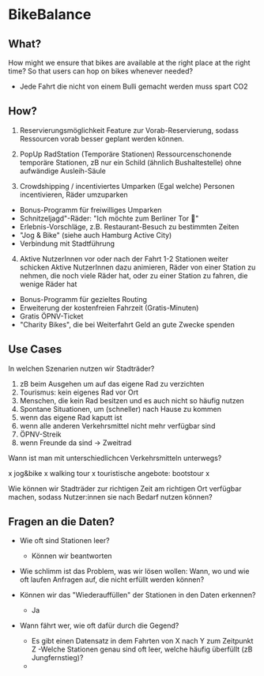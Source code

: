 # BikeBalance

## What?
How might we ensure that bikes are available at the right place at the right time?
So that users can hop on bikes whenever needed?

- Jede Fahrt die nicht von einem Bulli gemacht werden muss spart CO2

## How?

1. Reservierungsmöglichkeit
Feature zur Vorab-Reservierung, sodass Ressourcen vorab besser geplant werden können.


2. PopUp RadStation (Temporäre Stationen)
Ressourcenschonende temporäre Stationen, zB nur ein Schild (ähnlich Bushaltestelle)
ohne aufwändige Ausleih-Säule


3. Crowdshipping / incentiviertes Umparken
(Egal welche) Personen incentivieren, Räder umzuparken
- Bonus-Programm für freiwilliges Umparken
- Schnitzeljagd"-Räder: "Ich möchte zum Berliner Tor 👀"
- Erlebnis-Vorschläge, z.B. Restaurant-Besuch zu bestimmten Zeiten 
- "Jog & Bike" (siehe auch Hamburg Active City)
- Verbindung mit Stadtführung


4. Aktive NutzerInnen vor oder nach der Fahrt 1-2 Stationen weiter schicken
Aktive NutzerInnen dazu animieren, Räder von einer Station zu nehmen, die noch viele Räder hat, oder zu einer Station zu fahren, die wenige Räder hat 
- Bonus-Programm für gezieltes Routing
- Erweiterung der kostenfreien Fahrzeit (Gratis-Minuten)
- Gratis ÖPNV-Ticket
- "Charity Bikes", die bei Weiterfahrt Geld an gute Zwecke spenden




## Use Cases
In welchen Szenarien nutzen wir Stadträder?

1. zB beim Ausgehen um auf das eigene Rad zu verzichten
2. Tourismus: kein eigenes Rad vor Ort
3. Menschen, die kein Rad besitzen und es auch nicht so häufig nutzen
4. Spontane Situationen, um (schneller) nach Hause zu kommen
5. wenn das eigene Rad kaputt ist
6. wenn alle anderen Verkehrsmittel nicht mehr verfügbar sind
7. ÖPNV-Streik
8. wenn Freunde da sind -> Zweitrad

Wann ist man mit unterschiedlichcen Verkehrsmitteln unterwegs?

x jog&bike
x walking tour
x touristische angebote: bootstour
x 



Wie können wir Stadträder zur richtigen Zeit am richtigen Ort verfügbar machen, sodass Nutzer:innen sie nach Bedarf nutzen können?



## Fragen an die Daten?

- Wie oft sind Stationen leer? 
  - Können wir beantworten
- Wie schlimm ist das Problem, was wir lösen wollen: Wann, wo und wie oft laufen Anfragen auf, die nicht erfüllt werden können? 

- Können wir das "Wiederauffüllen" der Stationen in den Daten erkennen?
  - Ja
- Wann fährt wer, wie oft dafür durch die Gegend?
  - Es gibt einen Datensatz in dem Fahrten von X nach Y zum Zeitpunkt Z
-Welche Stationen genau sind oft leer, welche häufig überfüllt (zB Jungfernstieg)?
  -  
